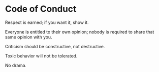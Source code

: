 # Code of Conduct

Respect is earned; if you want it, show it.

Everyone is entitled to their own opinion; nobody is required to share that same opinion with you.

Criticism should be constructive, not destructive.

Toxic behavior will not be tolerated.

No drama.
